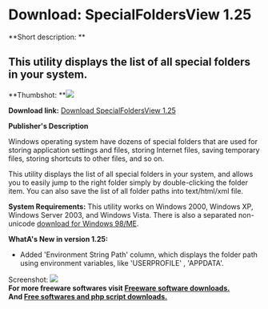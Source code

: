 # Download: SpecialFoldersView 1.25

**Short description: **

## This utility displays the list of all special folders in your system.

  
**Thumbshot: **![](http://www.freewarefiles.com/screenshot/spclfldrsview_md.gif)   
  
**Download link:** [Download SpecialFoldersView 1.25](http://freesoftwares.boysofts.com/SpecialFoldersView_program_41836.html)  
  

**Publisher's Description**  
  

Windows operating system have dozens of special folders that are used for
storing application settings and files, storing Internet files, saving
temporary files, storing shortcuts to other files, and so on.

This utility displays the list of all special folders in your system, and
allows you to easily jump to the right folder simply by double-clicking the
folder item. You can also save the list of all folder paths into text/html/xml
file.

**System Requirements:** This utility works on Windows 2000, Windows XP, Windows Server 2003, and Windows Vista. There is also a separated non-unicode [download for Windows 98/ME](http://www.nirsoft.net/utils/specialfoldersview-98.zip).

**WhatA's New in version 1.25:**

  * Added 'Environment String Path' column, which displays the folder path using environment variables, like 'USERPROFILE' , 'APPDATA'. 

  
  
Screenshot: ![](http://www.freewarefiles.com/screenshot/spclfldrsview.gif)  
**For more freeware softwares visit [Freeware software downloads.](http://freesoftwares.boysofts.com/)**   
**And [Free softwares and php script downloads.](http://www.boysofts.com/)**

